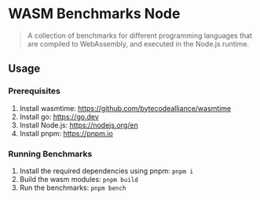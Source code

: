 # WASM Benchmarks Node

> A collection of benchmarks for different programming languages that are compiled to WebAssembly, and executed in the Node.js runtime.

## Usage

### Prerequisites

1. Install wasmtime: https://github.com/bytecodealliance/wasmtime
2. Install go: https://go.dev
3. Install Node.js: https://nodejs.org/en
4. Install pnpm: https://pnpm.io

### Running Benchmarks

1. Install the required dependencies using pnpm: `pnpm i`
2. Build the wasm modules: `pnpm build`
3. Run the benchmarks: `pnpm bench`
